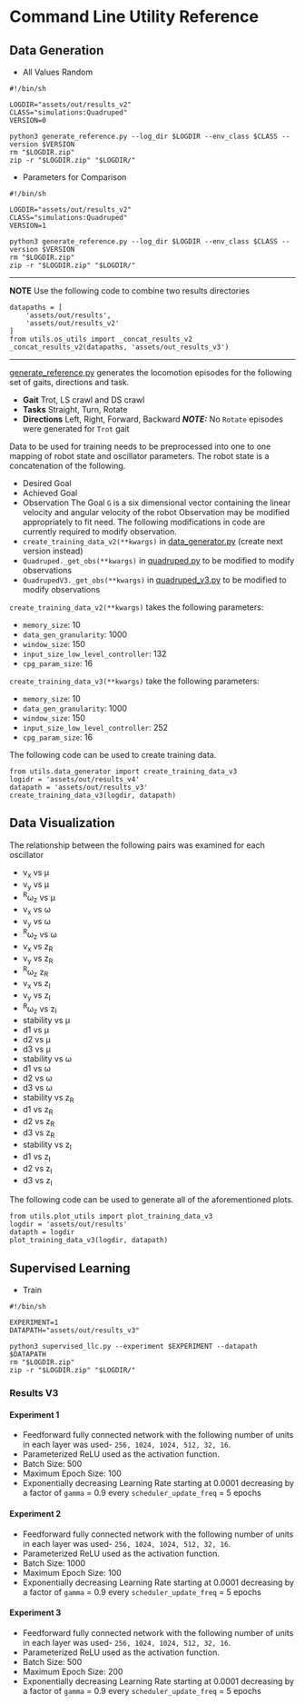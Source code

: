 # Command Line Utility Reference

## Data Generation

- All Values Random
```
#!/bin/sh

LOGDIR="assets/out/results_v2"
CLASS="simulations:Quadruped"
VERSION=0

python3 generate_reference.py --log_dir $LOGDIR --env_class $CLASS --version $VERSION
rm "$LOGDIR.zip"
zip -r "$LOGDIR.zip" "$LOGDIR/"
```
- Parameters for Comparison
```
#!/bin/sh

LOGDIR="assets/out/results_v2"
CLASS="simulations:Quadruped"
VERSION=1

python3 generate_reference.py --log_dir $LOGDIR --env_class $CLASS --version $VERSION
rm "$LOGDIR.zip"
zip -r "$LOGDIR.zip" "$LOGDIR/"
```

---
**NOTE**
Use the following code to combine two results directories
```
datapaths = [
	'assets/out/results',
	'assets/out/results_v2'
]
from utils.os_utils import _concat_results_v2
_concat_results_v2(datapaths, 'assets/out_results_v3')
```
---

[generate_reference,py](generate_reference.py) generates the locomotion episodes for the following set of gaits, directions and task.
- **Gait** Trot, LS crawl and DS crawl
- **Tasks** Straight, Turn, Rotate
- **Directions** Left, Right, Forward, Backward
**_NOTE:_**  No `Rotate` episodes were generated for `Trot` gait

Data to be used for training needs to be preprocessed into one to one mapping of robot state and oscillator parameters.
The robot state is a concatenation of the following.
- Desired Goal
- Achieved Goal
- Observation
The Goal `G` is a six dimensional vector containing the linear velocity and angular velocity of the robot
Observation may be modified appropriately to fit need. 
The following modifications in code are currently required to modify observation.
- `create_training_data_v2(**kwargs)` in [data_generator.py](utils/data_generator.py) (create next version instead)
- `Quadruped._get_obs(**kwargs)` in [quadruped.py](simulations/quadruped.py) to be modified to modify observations
- `QuadrupedV3._get_obs(**kwargs)` in [quadruped_v3.py](simulations/quadruped_v3.py) to be modified to modify observations

`create_training_data_v2(**kwargs)` takes the following parameters:
- `memory_size`: 10 
- `data_gen_granularity`: 1000
- `window_size`: 150
- `input_size_low_level_controller`: 132
- `cpg_param_size`: 16

`create_training_data_v3(**kwargs)` take the following parameters:
- `memory_size`: 10
- `data_gen_granularity`: 1000
- `window_size`: 150
- `input_size_low_level_controller`: 252
- `cpg_param_size`: 16

The following code can be used to create training data.
```
from utils.data_generator import create_training_data_v3
logidr = 'assets/out/results_v4'
datapath = 'assets/out/results_v3'
create_training_data_v3(logdir, datapath)
```

## Data Visualization
The relationship between the following pairs was examined for each oscillator
- v<sub>x</sub> vs &mu;
- v<sub>y</sub> vs &mu;
- <sup>R</sup>&omega;<sub>z</sub> vs &mu;
- v<sub>x</sub> vs &omega;
- v<sub>y</sub> vs &omega;
- <sup>R</sup>&omega;<sub>z</sub> vs &omega;
- v<sub>x</sub> vs z<sub>R</sub>
- v<sub>y</sub> vs z<sub>R</sub>
- <sup>R</sup>&omega;<sub>z</sub> z<sub>R</sub>
- v<sub>x</sub> vs z<sub>I</sub>
- v<sub>y</sub> vs z<sub>I</sub>
- <sup>R</sup>&omega;<sub>z</sub> vs z<sub>I</sub>
- stability vs &mu;
- d1 vs &mu;
- d2 vs &mu;
- d3 vs &mu;
- stability vs &omega;
- d1 vs &omega;
- d2 vs &omega;
- d3 vs &omega;
- stability vs z<sub>R</sub>
- d1 vs z<sub>R</sub>
- d2 vs z<sub>R</sub>
- d3 vs z<sub>R</sub>
- stability vs z<sub>I</sub>
- d1 vs z<sub>I</sub>
- d2 vs z<sub>I</sub>
- d3 vs z<sub>I</sub>

The following code can be used to generate all of the aforementioned plots.
```
from utils.plot_utils import plot_training_data_v3
logdir = 'assets/out/results'
datapth = logdir
plot_training_data_v3(logdir, datapath)
```

## Supervised Learning
- Train
```
#!/bin/sh

EXPERIMENT=1
DATAPATH="assets/out/results_v3"

python3 supervised_llc.py --experiment $EXPERIMENT --datapath $DATAPATH
rm "$LOGDIR.zip"
zip -r "$LOGDIR.zip" "$LOGDIR/"
```
### Results V3
#### Experiment 1
- Feedforward fully connected network with the following number of units in each layer was used- `256, 1024, 1024, 512, 32, 16`.
- Parameterized ReLU used as the activation function.
- Batch Size: 500
- Maximum Epoch Size: 100
- Exponentially decreasing Learning Rate starting at 0.0001 decreasing by a factor of `gamma` = 0.9 every `scheduler_update_freq` = 5 epochs
#### Experiment 2
- Feedforward fully connected network with the following number of units in each layer was used- `256, 1024, 1024, 512, 32, 16`.
- Parameterized ReLU used as the activation function.
- Batch Size: 1000
- Maximum Epoch Size: 100
- Exponentially decreasing Learning Rate starting at 0.0001 decreasing by a factor of `gamma` = 0.9 every `scheduler_update_freq` = 5 epochs
#### Experiment 3
- Feedforward fully connected network with the following number of units in each layer was used- `256, 1024, 1024, 512, 32, 16`.
- Parameterized ReLU used as the activation function.
- Batch Size: 500
- Maximum Epoch Size: 200
- Exponentially decreasing Learning Rate starting at 0.0001 decreasing by a factor of `gamma` = 0.9 every `scheduler_update_freq` = 5 epochs

